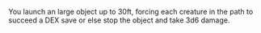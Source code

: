 You launch an large object up to 30ft, forcing each creature in the path to succeed a DEX save or else stop the object and take 3d6 damage.